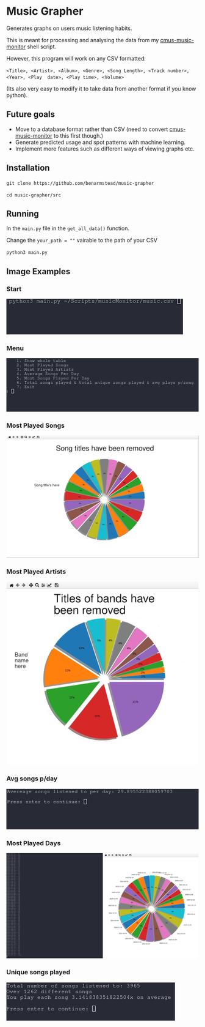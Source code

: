 # Music Grapher
Generates graphs on users music listening habits.

This is meant for processing and analysing the data from my [cmus-music-monitor](https://github.com/benarmstead/cmus-music-monitor) shell script.

However, this program will work on any CSV formatted:

`<Title>, <Artist>,	<Album>, <Genre>, <Song Length>, <Track number>,	<Year>,	<Play 
date>, <Play time>, <Volume>`

(Its also very easy to modify it to take data from another format if you know python).


## Future goals

- Move to a database format rather than CSV (need to convert [cmus-music-monitor](https://github.com/benarmstead/cmus-music-monitor) to this first though.)
- Generate predicted usage and spot patterns with machine learning.
- Implement more features such as different ways of viewing graphs etc.

## Installation

`git clone https://github.com/benarmstead/music-grapher`

`cd music-grapher/src`

## Running

In the `main.py` file in the `get_all_data()` function. 

Change the `your_path = ""` vairable to the path of your CSV

`python3 main.py`


## Image Examples

### Start

![Start](https://raw.githubusercontent.com/benarmstead/music-grapher/main/README_images/start.webp)


### Menu

![Menu](https://raw.githubusercontent.com/benarmstead/music-grapher/main/README_images/menu.webp)

### Most Played Songs

![Most Played Songs](https://raw.githubusercontent.com/benarmstead/music-grapher/main/README_images/most_played_songs-c.webp)

### Most Played Artists

![Most Played Artists](https://raw.githubusercontent.com/benarmstead/music-grapher/main/README_images/most-played-artists-c.webp)

### Avg songs p/day

![Avg songs p/day](https://raw.githubusercontent.com/benarmstead/music-grapher/main/README_images/avg-songs-p-day.webp)

### Most Played Days

![Most Played Days](https://raw.githubusercontent.com/benarmstead/music-grapher/main/README_images/most-played-days.webp)

### Unique songs played

![Unique songs played](https://raw.githubusercontent.com/benarmstead/music-grapher/main/README_images/unique-songs-p-day.webp)
